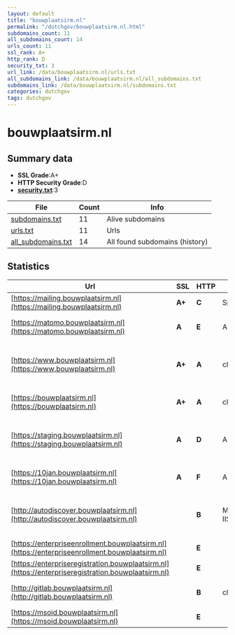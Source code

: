 ```yaml
---
layout: default
title: "bouwplaatsirm.nl"
permalink: "/dutchgov/bouwplaatsirm.nl.html"
subdomains_count: 11
all_subdomains_count: 14
urls_count: 11
ssl_rank: A+
http_rank: D
security_txt: 3
url_link: /data/bouwplaatsirm.nl/urls.txt
all_subdomains_link: /data/bouwplaatsirm.nl/all_subdomains.txt
subdomains_link: /data/bouwplaatsirm.nl/subdomains.txt
categories: dutchgov
tags: dutchgov
---
```



# bouwplaatsirm.nl
## Summary data


 - **SSL Grade**:A+
 - **HTTP Security Grade**:D
 - **[security.txt](https://www.digitaleoverheid.nl/nieuws/standaard-security-txt-nu-verplicht-voor-overheid/)**:3


| File       | Count | Info |
|------------|-------|------|
|[subdomains.txt](/DutchGovScope/data/bouwplaatsirm.nl/subdomains.txt)|11|Alive subdomains|
|[urls.txt](/DutchGovScope/data/bouwplaatsirm.nl/urls.txt)|11|Urls|
|[all_subdomains.txt](/DutchGovScope/data/bouwplaatsirm.nl/all_subdomains.txt)|14|All found subdomains (history)|


## Statistics


| Url | SSL | HTTP | Server | Cookie | HSTS | CORS | CTO | CSP | XFO | XXP | RP |FP| Tech |Title |
|--------|-------|-------|------|------|------|------|------|------|------|------|------|------|------|------|
|[https://mailing.bouwplaatsirm.nl](https://mailing.bouwplaatsirm.nl)| **A+**| **C**|Spotler| |:white_check_mark: | | | | | | :white_check_mark: | |HSTS||
|[https://matomo.bouwplaatsirm.nl](https://matomo.bouwplaatsirm.nl)| **A**| **E**|Apache/2|:white_check_mark: | | | |:warning: | :white_check_mark: | | :white_check_mark: | |Apache HTTP Server:2|Matomo › Error|
|[https://www.bouwplaatsirm.nl](https://www.bouwplaatsirm.nl)| **A+**| **A**|cloudflare| |:white_check_mark: | | |:warning: | :white_check_mark: | | :white_check_mark: | |Cloudflare Drupal:10 HSTS HTTP/3 PHP|Samen bouwen aan...|
|[https://bouwplaatsirm.nl](https://bouwplaatsirm.nl)| **A+**| **A**|cloudflare| |:white_check_mark: | | |:warning: | :white_check_mark: | | :white_check_mark: | |Cloudflare HSTS HTTP/3|301 Moved Perman...|
|[https://staging.bouwplaatsirm.nl](https://staging.bouwplaatsirm.nl)| **A**| **D**|Apache/2| | | | |:warning: | :white_check_mark: | | :white_check_mark: | |Apache HTTP Server:2 Drupal PHP|Samen bouwen aan...|
|[https://10jan.bouwplaatsirm.nl](https://10jan.bouwplaatsirm.nl)| **A**| **F**|Apache/2| | | | | | | | :white_check_mark: | |Apache HTTP Server:2|403 Forbidden|
|[http://autodiscover.bouwplaatsirm.nl](http://autodiscover.bouwplaatsirm.nl)| | **B**|Microsoft-IIS/10.0|:white_check_mark: |:white_check_mark: | | | | :white_check_mark: | :white_check_mark: | :white_check_mark: | |IIS:10.0 Microsoft ASP.NET Windows Server||
|[https://enterpriseenrollment.bouwplaatsirm.nl](https://enterpriseenrollment.bouwplaatsirm.nl)| | **E**|| | | | | | | | :white_check_mark: | |HSTS||
|[https://enterpriseregistration.bouwplaatsirm.nl](https://enterpriseregistration.bouwplaatsirm.nl)| | **E**|| | | | | | | | :white_check_mark: | |||
|[http://gitlab.bouwplaatsirm.nl](http://gitlab.bouwplaatsirm.nl)| | **B**|cloudflare| |:white_check_mark: | | | | :white_check_mark: | | :white_check_mark: | |Cloudflare HTTP/3|301 Moved Perman...|
|[https://msoid.bouwplaatsirm.nl](https://msoid.bouwplaatsirm.nl)| | **E**|| | | | | | | | :white_check_mark: | ||Object moved|

